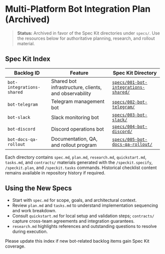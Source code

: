 # Multi-Platform Bot Integration Plan (Archived)

> **Status:** Archived in favor of the Spec Kit directories under `specs/`. Use the resources below for authoritative planning, research, and rollout material.

## Spec Kit Index

| Backlog ID | Feature | Spec Kit Directory |
| --- | --- | --- |
| `bot-integrations-shared` | Shared bot infrastructure, clients, and observability | [`specs/001-bot-integrations-shared/`](../../specs/001-bot-integrations-shared/) |
| `bot-telegram` | Telegram management bot | [`specs/002-bot-telegram/`](../../specs/002-bot-telegram/) |
| `bot-slack` | Slack monitoring bot | [`specs/003-bot-slack/`](../../specs/003-bot-slack/) |
| `bot-discord` | Discord operations bot | [`specs/004-bot-discord/`](../../specs/004-bot-discord/) |
| `bot-docs-qa-rollout` | Documentation, QA, and rollout program | [`specs/005-bot-docs-qa-rollout/`](../../specs/005-bot-docs-qa-rollout/) |

Each directory contains `spec.md`, `plan.md`, `research.md`, `quickstart.md`, `tasks.md`, and `contracts/` materials generated with the `/speckit.specify`, `/speckit.plan`, and `/speckit.tasks` commands. Historical checklist content remains available in repository history if required.

## Using the New Specs
- Start with `spec.md` for scope, goals, and architectural context.
- Review `plan.md` and `tasks.md` to understand implementation sequencing and work breakdown.
- Consult `quickstart.md` for local setup and validation steps; `contracts/` capture cross-team agreements and integration guarantees.
- `research.md` highlights references and outstanding questions to resolve during execution.

Please update this index if new bot-related backlog items gain Spec Kit coverage.
